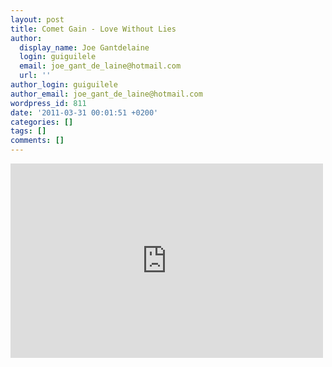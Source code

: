 ```yaml
---
layout: post
title: Comet Gain - Love Without Lies
author:
  display_name: Joe Gantdelaine
  login: guiguilele
  email: joe_gant_de_laine@hotmail.com
  url: ''
author_login: guiguilele
author_email: joe_gant_de_laine@hotmail.com
wordpress_id: 811
date: '2011-03-31 00:01:51 +0200'
categories: []
tags: []
comments: []
---
```

<iframe title="YouTube video player" width="500" height="311" src="http://www.youtube.com/embed/L36PwFX6U8U" frameborder="0" allowfullscreen></iframe>
